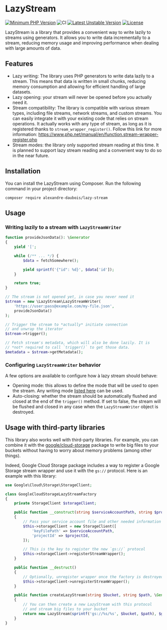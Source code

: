 # LazyStream

[![Minimum PHP Version](https://img.shields.io/badge/php-%3E%3D%208.0-8892BF.svg?style=flat-square)](https://php.net/)
![CI](https://github.com/alexandre-daubois/lazy-stream/actions/workflows/php.yml/badge.svg)
[![Latest Unstable Version](http://poser.pugx.org/alexandre-daubois/lazy-stream/v/unstable)](https://packagist.org/packages/alexandre-daubois/lazy-stream)
[![License](http://poser.pugx.org/alexandre-daubois/lazy-stream/license)](https://packagist.org/packages/alexandre-daubois/lazy-stream)

LazyStream is a library that provides a convenient way to write lazily to streams using generators. It allows you to write data incrementally to a stream, reducing memory usage and improving performance when dealing with large amounts of data.

## Features

- Lazy writing: The library uses PHP generators to write data lazily to a stream. This means that data is written in small chunks, reducing memory consumption and allowing for efficient handling of large datasets.
- Lazy opening: your stream will never be opened before you actually need it.
- Stream compatibility: The library is compatible with various stream types, including file streams, network streams, and custom streams. You can easily integrate it with your existing code that relies on stream operations. It actually works with any type of stream, as long as it is registered thanks to `stream_wrapper_register()`. Follow this link for more information: https://www.php.net/manual/en/function.stream-wrapper-register.php
- Stream modes: the library only supported stream reading at this time. It is planned to support lazy stream reading and a convenient way to do so in the near future.

## Installation

You can install the LazyStream using Composer. Run the following command in your project directory:

```shell
composer require alexandre-daubois/lazy-stream
```

## Usage

### Writing lazily to a stream with `LazyStreamWriter`

```php
function provideJsonData(): \Generator
{
    yield '[';

    while (/** ... */) {
        $data = fetchSomewhere();

        yield sprintf('{"id": %d}', $data['id']);
    }

    return true;
}

// The stream is not opened yet, in case you never need it
$stream = new \LazyStream\LazyStreamWriter(
    'https://user:pass@example.com/my-file.json',
    provideJsonData()
);

// Trigger the stream to *actually* initiate connection
// and unwrap the iterator
$stream->trigger();

// Fetch stream's metadata, which will also be done lazily. It is
// *not* required to call `trigger()` to get those data.
$metadata = $stream->getMetadata();
```

### Configuring `LazyStreamWriter` behavior

A few options are available to configure how à lazy stream should behave:

- Opening mode: this allows to define the mode that will be used to open the stream. Any writing mode [listed here](https://www.php.net/manual/en/function.fopen.php) can be used.
- Auto-closing: whether the stream should be automatically flushed and closed at the end of the `trigger()` method. If set to false, the stream will be flushed and closed in any case when the `LazyStreamWriter` object is destroyed.

## Usage with third-party libraries

This library also works well with third-party libraries. For example, you can combine it with the [google/cloud-storage](https://packagist.org/packages/google/cloud-storage) package to write big files to your buckets without having to worry about memory problems (among other things).

Indeed, Google Cloud Storage package includes a way to register a Google Storage stream wrapper and use it with the `gs://` protocol. Here is an example with this library:

```php
use Google\Cloud\Storage\StorageClient;

class GoogleCloudStorageLazyStreamFactory
{
    private StorageClient $storageClient;

    public function __construct(string $serviceAccountPath, string $projectId)
    {
        // Pass your service account file and other needed information
        $this->storageClient = new StorageClient([
            'keyFilePath' => $serviceAccountPath,
            'projectId' => $projectId,
        ]);

        // This is the key to register the new `gs://` protocol
        $this->storageClient->registerStreamWrapper();
    }

    public function __destruct()
    {
        // Optionally, unregister wrapper once the factory is destroyed
        $this->storageClient->unregisterStreamWrapper();
    }

    public function createLazyStream(string $bucket, string $path, \Generator $generator): LazyStream
    {
        // You can then create a new LazyStream with this protocol
        // and stream big files to your bucket
        return new LazyStream(sprintf('gs://%s/%s', $bucket, $path), $generator);
    }
}
```
